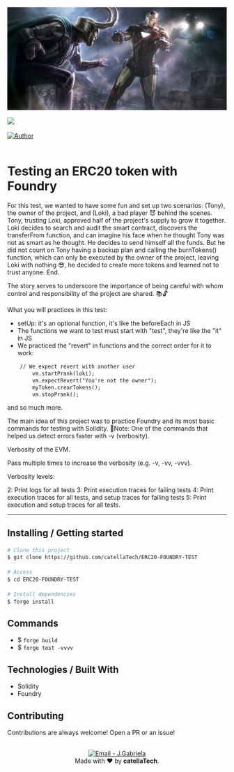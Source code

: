 <img src="./iron-man.jpg">
<!-- [![Build Status](https://travis-ci.org/mpaland/printf.svg?branch=master)](https://travis-ci.org/mpaland/printf) -->

<a href="https://github.com/catellaTech/ERC20-FOUNDRY-TEST/actions/workflows/test.yml"><img src="https://api.travis-ci.org/mpaland/printf.svg?branch=master"></a>


<a href="https://github.com/catellaTech" target="_blank">
    <img alt="Author" src="https://img.shields.io/badge/made%20by-CatellaTech-blueviolet?style=flat-square">
  </a>
<br>
<br>

<h1>Testing an ERC20 token with Foundry</h1>

For this test, we wanted to have some fun and set up two scenarios:
(Tony), the owner of the project, and (Loki), a bad player 😈 behind the scenes. Tony, trusting Loki, approved half of the project's supply to grow it together. Loki decides to search and audit the smart contract, discovers the transferFrom function, and can imagine his face when he thought Tony was not as smart as he thought. He decides to send himself all the funds. But he did not count on Tony having a backup plan and calling the burnTokens() function, which can only be executed by the owner of the project, leaving Loki with nothing 😎, he decided to create more tokens and learned not to trust anyone. End.

The story serves to underscore the importance of being careful with whom control and responsibility of the project are shared. 📚🔓

What you will practices in this test:
- setUp: it's an optional function, it's like the beforeEach in JS
- The functions we want to test must start with "test", they're like the "it" in JS
- We practiced the "revert" in functions and the correct order for it to work:
```solidity
    // We expect revert with another user
        vm.startPrank(loki);
        vm.expectRevert("You're not the owner");
        myToken.crearTokens();
        vm.stopPrank();
```
and so much more.

The main idea of this project was to practice Foundry and its most basic commands for testing with Solidity. 
🚨Note: One of the commands that helped us detect errors faster with -v (verbosity).

Verbosity of the EVM.

Pass multiple times to increase the verbosity (e.g. -v, -vv, -vvv).

Verbosity levels:

2: Print logs for all tests
3: Print execution traces for failing tests
4: Print execution traces for all tests, and setup traces for failing tests
5: Print execution and setup traces for all tests.

<hr>
<h2> Installing / Getting started </h2>

```bash
# Clone this project
$ git clone https://github.com/catellaTech/ERC20-FOUNDRY-TEST

# Access
$ cd ERC20-FOUNDRY-TEST

# Install dependencies
$ forge install
``` 

<h2>Commands</h2>

- $ `forge build`
- $ `forge test -vvvv`


<h2> Technologies / Built With </h2>

- Solidity
- Foundry

<h2>Contributing</h2>
Contributions are always welcome! Open a PR or an issue!

<br>
<br>

<p align="center">
<a href="mailto:catellatech@gmail.com" target="_blank" >
  <img alt="Email - J.Gabriela" src="https://img.shields.io/badge/Email--%23F8952D?style=social&logo=gmail">
</a> 
<br/>
  Made with ❤️ by <b>catellaTech</b>.
<p/>
